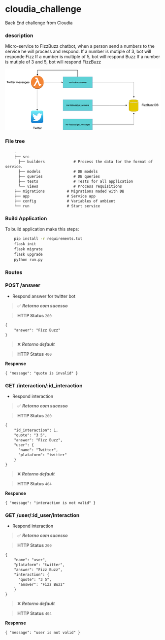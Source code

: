 # cloudia_challenge
Back End challenge from Cloudia

### description
Micro-service to FizzBuzz chatbot, when a person send a numbers to the service he will process and respond.
If a number is mutiple of 3, bot will responde Fizz
If a number is multiple of 5, bot will respond Buzz
If a number is mutiple of 3 and 5, bot will respond FizzBuzz

![ChatBot Overview](docs/fizzbuzzbot.png)

### File tree
```
    .
    ├── src                    
      ├── builders             # Process the data for the format of service. 
      ├── models               # DB models
      ├── queries              # DB queries
      ├── tests                # Tests for all application
      └── views                # Process requisitions
    ├── migrations          # Migrations maded with DB
    ├── app                 # Service app
    ├── config              # Variables of ambient
    └── run                 # Start service
```

### Build Application
To build application make this steps:

```bash
    pip install -r requirements.txt
    flask init
    flask migrate
    flask upgrade
    python run.py
```


### Routes

### **POST** /answer
- Respond answer for twitter bot

>:white_check_mark: **_Retorno com sucesso_**

>**HTTP Status** `200`
```
{
    "answer": "Fizz Buzz"
}
```


>:x: **_Retorno default_**

>**HTTP Status** `400`

**Response**
```
{ "message": "quote is invalid" }
```


### **GET** /interaction/:id_interaction
- Respond interaction

>:white_check_mark: **_Retorno com sucesso_**

>**HTTP Status** `200`
```
{
    "id_interaction": 1,
    "quote": "3 5",
    "answer": "Fizz Buzz",
    "user": {
      "name": "Twitter",
      "plataform": "twitter"
    }
}
```


>:x: **_Retorno default_**

>**HTTP Status** `404`

**Response**
```
{ "message": "interaction is not valid" }
```


### **GET** /user/:id_user/interaction
- Respond interaction

>:white_check_mark: **_Retorno com sucesso_**

>**HTTP Status** `200`
```
{
    "name": "user",
    "plataform": "twitter",
    "answer": "Fizz Buzz",
    "interaction": {
      "quote": "3 5",
      "answer": "Fizz Buzz"
    }
}
```


>:x: **_Retorno default_**

>**HTTP Status** `404`

**Response**
```
{ "message": "user is not valid" }
```
